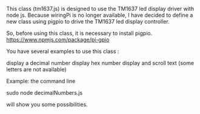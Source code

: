 This class (tm1637.js) is designed to use the TM1637 led display driver with node js. Because wiringPi is no longer available, I have decided to define a new class using pigpio to drive the TM1637 led display controller.

So, before using this class, it is necessary to install pigpio. https://www.npmjs.com/package/pi-gpio

You have several examples to use this class :

display a decimal number
display hex number
display and scroll text (some letters are not available)

Example: the command line

sudo node decimalNumbers.js

will show you some possibilities.
